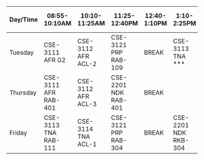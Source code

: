| Day/Time       | 08:55-10:10AM          | 10:10-11:25AM          | 11:25-12:40PM          | 12:40-1:10PM | 1:10-2:25PM           | 2:25-3:40PM           | 3:40-4:55PM | OL Class 7:00pm-8:20pm |
|----------------|------------------------|------------------------|------------------------|--------------|-----------------------|-----------------------|-------------|------------------------|
| Tuesday        | CSE-3111 AFR G2        | CSE-3112 AFR ACL-2     | CSE-3121 PRP RAB-109    | BREAK        | CSE-3113 TNA ***      | CSE-3113 TNA ACL-1    |             |                        |
| Thursday       | CSE-3111 AFR RAB-401   | CSE-3112 AFR ACL-3     | CSE-2201 NDK RAB-401    | BREAK        |                       |                       |             |                        |
| Friday         | CSE-3113 TNA RAB-111   | CSE-3114 TNA ACL-1     | CSE-3121 PRP RAB-304    | BREAK        | CSE-2201 NDK RKB-304   |                       |             |                        |